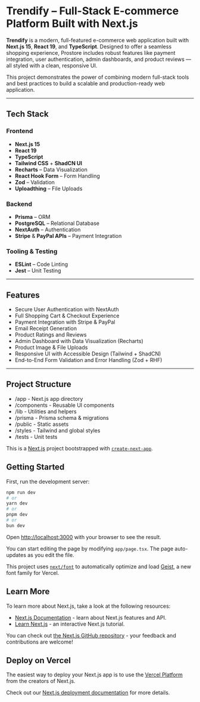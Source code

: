 # Trendify – Full-Stack E-commerce Platform Built with Next.js

**Trendify** is a modern, full-featured e-commerce web application built with **Next.js 15**, **React 19**, and **TypeScript**. Designed to offer a seamless shopping experience, Prostore includes robust features like payment integration, user authentication, admin dashboards, and product reviews — all styled with a clean, responsive UI.

This project demonstrates the power of combining modern full-stack tools and best practices to build a scalable and production-ready web application.

---

## Tech Stack

### Frontend

- **Next.js 15**
- **React 19**
- **TypeScript**
- **Tailwind CSS** + **ShadCN UI**
- **Recharts** – Data Visualization
- **React Hook Form** – Form Handling
- **Zod** – Validation
- **Uploadthing** – File Uploads

### Backend

- **Prisma** – ORM
- **PostgreSQL** – Relational Database
- **NextAuth** – Authentication
- **Stripe** & **PayPal APIs** – Payment Integration

### Tooling & Testing

- **ESLint** – Code Linting
- **Jest** – Unit Testing

---

## Features

- Secure User Authentication with NextAuth
- Full Shopping Cart & Checkout Experience
- Payment Integration with Stripe & PayPal
- Email Receipt Generation
- Product Ratings and Reviews
- Admin Dashboard with Data Visualization (Recharts)
- Product Image & File Uploads
- Responsive UI with Accessible Design (Tailwind + ShadCN)
- End-to-End Form Validation and Error Handling (Zod + RHF)

---

## Project Structure

- /app - Next.js app directory
- /components - Reusable UI components
- /lib - Utilities and helpers
- /prisma - Prisma schema & migrations
- /public - Static assets
- /styles - Tailwind and global styles
- /tests - Unit tests

This is a [Next.js](https://nextjs.org) project bootstrapped with [`create-next-app`](https://nextjs.org/docs/app/api-reference/cli/create-next-app).

## Getting Started

First, run the development server:

```bash
npm run dev
# or
yarn dev
# or
pnpm dev
# or
bun dev
```

Open [http://localhost:3000](http://localhost:3000) with your browser to see the result.

You can start editing the page by modifying `app/page.tsx`. The page auto-updates as you edit the file.

This project uses [`next/font`](https://nextjs.org/docs/app/building-your-application/optimizing/fonts) to automatically optimize and load [Geist](https://vercel.com/font), a new font family for Vercel.

## Learn More

To learn more about Next.js, take a look at the following resources:

- [Next.js Documentation](https://nextjs.org/docs) - learn about Next.js features and API.
- [Learn Next.js](https://nextjs.org/learn) - an interactive Next.js tutorial.

You can check out [the Next.js GitHub repository](https://github.com/vercel/next.js) - your feedback and contributions are welcome!

## Deploy on Vercel

The easiest way to deploy your Next.js app is to use the [Vercel Platform](https://vercel.com/new?utm_medium=default-template&filter=next.js&utm_source=create-next-app&utm_campaign=create-next-app-readme) from the creators of Next.js.

Check out our [Next.js deployment documentation](https://nextjs.org/docs/app/building-your-application/deploying) for more details.
